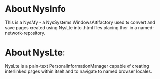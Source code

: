About NysInfo
=======
This is a NysAfy - a NysSystems WindowsArtifactory used to convert and save pages created using NysLte into .html files placing then in a named-network-repository.

About NysLte:
======
NysLte is a plain-text PersonalInformationManager capable of creating interlinked pages within itself and to navigate to named browser locales.

